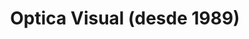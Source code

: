 ---
title: "Optica Visual (desde 1989)"
url: /asuncion-paraguay/optica-visual-desde-1989-estados-unidos-13/
shop: Optiker
---
